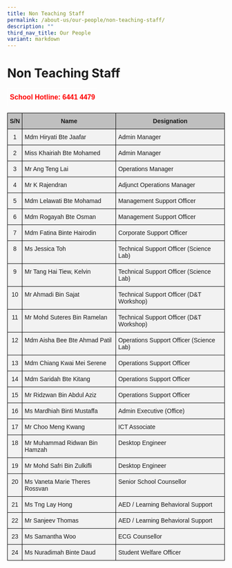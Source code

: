 ```yaml
---
title: Non Teaching Staff
permalink: /about-us/our-people/non-teaching-staff/
description: ""
third_nav_title: Our People
variant: markdown
---
```

Non Teaching Staff
==================

<style type="text/css">
.tg  {border-collapse:collapse;border-spacing:0;}
.tg td{border-color:black;border-style:solid;border-width:1px;font-family:Arial, sans-serif;font-size:14px;
  overflow:hidden;padding:10px 5px;word-break:normal;}
.tg th{border-color:black;border-style:solid;border-width:1px;font-family:Arial, sans-serif;font-size:14px;
  font-weight:normal;overflow:hidden;padding:10px 5px;word-break:normal;}
.tg .tg-6uyk{border-color:#ffffff;color:#ff0000;font-size:16px;font-weight:bold;text-align:right;vertical-align:top}
</style>
<table class="tg">
<thead>
  <tr>
    <td class="tg-6uyk">School Hotline: 6441 4479</td>
  </tr>
</thead>
</table>


<style type="text/css">
.tg  {border-collapse:collapse;border-spacing:0;}
.tg td{border-color:black;border-style:solid;border-width:1px;font-family:Arial, sans-serif;font-size:14px;
  overflow:hidden;padding:10px 5px;word-break:normal;}
.tg th{border-color:black;border-style:solid;border-width:1px;font-family:Arial, sans-serif;font-size:14px;
  font-weight:normal;overflow:hidden;padding:10px 5px;word-break:normal;}
.tg .tg-hyi1{background-color:#BFBFBF;font-weight:bold;text-align:center;vertical-align:top}
.tg .tg-fe66{background-color:#F2F2F2;text-align:center;vertical-align:top}
.tg .tg-0vn4{background-color:#F2F2F2;text-align:left;vertical-align:top}
</style>
<table class="tg">
<thead>
  <tr>
    <th class="tg-hyi1">S/N</th>
    <th class="tg-hyi1"> Name</th>
    <th class="tg-hyi1">Designation</th>
  </tr>
</thead>
<tbody>
  <tr>
    <td class="tg-fe66">1</td>
    <td class="tg-0vn4">Mdm Hiryati Bte Jaafar</td>
    <td class="tg-0vn4">Admin Manager</td>
  </tr>
  <tr>
    <td class="tg-fe66">2</td>
    <td class="tg-0vn4">Miss Khairiah Bte Mohamed</td>
    <td class="tg-0vn4">Admin Manager</td>
  </tr>
  <tr>
    <td class="tg-fe66">3</td>
    <td class="tg-0vn4">Mr Ang Teng Lai</td>
    <td class="tg-0vn4">Operations Manager</td>
  </tr>
 <tr>
    <td class="tg-fe66">4</td>
    <td class="tg-0vn4">Mr K Rajendran</td>
    <td class="tg-0vn4">Adjunct Operations Manager</td>
  </tr>  <tr>
    <td class="tg-fe66">5</td>
    <td class="tg-0vn4">Mdm Lelawati Bte Mohamad</td>
    <td class="tg-0vn4">Management Support Officer</td>
  </tr>
	  <tr>
    <td class="tg-fe66">6</td>
    <td class="tg-0vn4">Mdm Rogayah Bte Osman</td>
    <td class="tg-0vn4">Management Support Officer</td>
  </tr>
	  <tr>
    <td class="tg-fe66">7</td>
    <td class="tg-0vn4">Mdm Fatina Binte Hairodin</td>
    <td class="tg-0vn4">Corporate Support Officer</td>
  </tr>
  <tr>
  </tr><tr>
    <td class="tg-fe66">8</td>
    <td class="tg-0vn4">Ms Jessica Toh</td>
    <td class="tg-0vn4">Technical Support Officer (Science Lab)</td>
  </tr>
  <tr>
    <td class="tg-fe66">9</td>
    <td class="tg-0vn4">Mr Tang Hai Tiew, Kelvin</td>
    <td class="tg-0vn4">Technical Support Officer (Science Lab)</td>
  </tr>
  <tr>
    <td class="tg-fe66">10</td>
    <td class="tg-0vn4">Mr Ahmadi Bin Sajat</td>
    <td class="tg-0vn4">Technical Support Officer (D&amp;T Workshop)</td>
  </tr>
  <tr>
    <td class="tg-fe66">11</td>
    <td class="tg-0vn4">Mr Mohd Suteres Bin Ramelan</td>
    <td class="tg-0vn4">Technical Support Officer (D&amp;T Workshop)</td>
  </tr>
  <tr>
    <td class="tg-fe66">12</td>
    <td class="tg-0vn4">Mdm Aisha Bee Bte Ahmad Patil</td>
    <td class="tg-0vn4">Operations Support Officer (Science Lab)</td>
  </tr>
  <tr>
    <td class="tg-fe66">13</td>
    <td class="tg-0vn4">Mdm Chiang Kwai Mei Serene</td>
    <td class="tg-0vn4">Operations Support Officer</td>
  </tr>
  <tr>
    <td class="tg-fe66">14</td>
    <td class="tg-0vn4">Mdm Saridah Bte Kitang</td>
    <td class="tg-0vn4">Operations Support Officer</td>
  </tr>
  <tr>
    <td class="tg-fe66">15</td>
    <td class="tg-0vn4">Mr Ridzwan Bin Abdul Aziz</td>
    <td class="tg-0vn4">Operations Support Officer</td>
  </tr>  <tr>
    <td class="tg-fe66">16</td>
    <td class="tg-0vn4">Ms Mardhiah Binti Mustaffa</td>
    <td class="tg-0vn4">Admin Executive (Office)</td>
  </tr>
  <tr>
    <td class="tg-fe66">17</td>
    <td class="tg-0vn4">Mr Choo Meng Kwang</td>
    <td class="tg-0vn4">ICT Associate</td>
  </tr>
  <tr>
    <td class="tg-fe66">18</td>
    <td class="tg-0vn4">Mr Muhammad Ridwan Bin Hamzah</td>
    <td class="tg-0vn4">Desktop Engineer</td>
  </tr>
  <tr>
    <td class="tg-fe66">19</td>
    <td class="tg-0vn4">Mr Mohd Safri Bin Zulkifli</td>
    <td class="tg-0vn4">Desktop Engineer</td>
  </tr>
  <tr>
    <td class="tg-fe66">20</td>
    <td class="tg-0vn4">Ms Vaneta Marie Theres Rossvan</td>
    <td class="tg-0vn4">Senior School Counsellor</td>
  </tr>  <tr>
    <td class="tg-fe66">21</td>
    <td class="tg-0vn4">Ms Tng Lay Hong</td>
    <td class="tg-0vn4">AED / Learning Behavioral Support</td>
  </tr>  <tr>
    <td class="tg-fe66">22</td>
    <td class="tg-0vn4">Mr Sanjeev Thomas</td>
    <td class="tg-0vn4">AED / Learning Behavioral Support</td>
  </tr>  <tr>
    <td class="tg-fe66">23</td>
    <td class="tg-0vn4">Ms Samantha Woo</td>
    <td class="tg-0vn4">ECG Counsellor</td>
  </tr>
  <tr>
    <td class="tg-fe66">24</td>
    <td class="tg-0vn4">Ms Nuradimah Binte Daud</td>
    <td class="tg-0vn4">Student Welfare Officer</td>
  </tr>
</tbody>
</table>